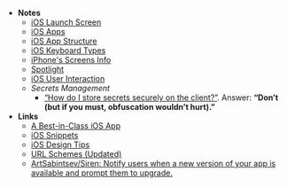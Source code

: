 - **Notes**
	- [iOS Launch Screen](iOS%20Launch%20Screen.md)
	- [iOS Apps](iOS/iOS%20Apps.md)
	- [iOS App Structure](iOS/iOS%20App%20Structure.md)
	- [iOS Keyboard Types](iOS/iOS%20Keyboard%20Types.md)
	- [iPhone's Screens Info](iOS/iPhone's%20Screens%20Info.md)
	- [Spotlight](iOS/Spotlight.md)
	- [iOS User Interaction](iOS/iOS%20User%20Interaction.md)
	- *Secrets Management*
		- [“How do I store secrets securely on the client?”](https://nshipster.com/secrets/). Answer: **“Don’t (but if you must, obfuscation wouldn’t hurt).”**
- **Links**
	- [A Best-in-Class iOS App](https://www.swiftjectivec.com/a-best-in-class-app/)
	- [iOS Snippets](https://github.com/jrasmusson/ios-starter-kit)
	- [iOS Design Tips](https://twitter.com/JordanMorgan10/status/1266717673053917184)
	- [URL Schemes (Updated)](https://gist.github.com/deanlyoung/368e274945a6929e0ea77c4eca345560)
	- [ArtSabintsev/Siren: Notify users when a new version of your app is available and prompt them to upgrade.](https://github.com/ArtSabintsev/Siren)
